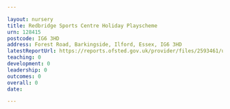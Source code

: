 ```yaml
---

layout: nursery
title: Redbridge Sports Centre Holiday Playscheme
urn: 128415
postcode: IG6 3HD
address: Forest Road, Barkingside, Ilford, Essex, IG6 3HD
latestReportUrl: https://reports.ofsted.gov.uk/provider/files/2593461/urn/128415.pdf
teaching: 0
development: 0
leadership: 0
outcomes: 0
overall: 0
date: 

---
```


